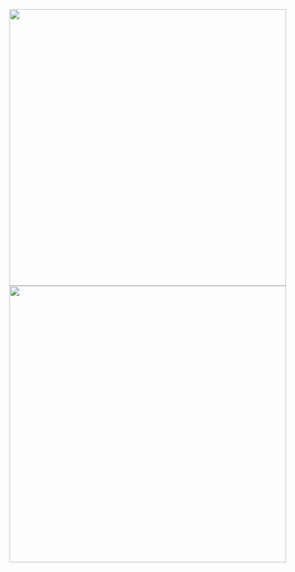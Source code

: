 
<div >
  
  <img align="center" src="https://github-readme-stats.vercel.app/api?username=samuelfox1&show_icons=true&theme=github_dark&count_private=true&bg_color=FFFFFF00&hide_border=true" width="500" />

  <img align="center" src="https://github-readme-stats.vercel.app/api/top-langs/?username=samuelfox1&layout=compact&theme=github_dark&bg_color=FFFFFF00&hide_border=true" width="500" />
  
</div>

<!--
**samuelfox1/samuelfox1** is a ✨ _special_ ✨ repository because its `README.md` (this file) appears on your GitHub profile.

Here are some ideas to get you started:

- 🔭 I’m currently working on ...
- 🌱 I’m currently learning ...
- 👯 I’m looking to collaborate on ...
- 🤔 I’m looking for help with ...
- 💬 Ask me about ...
- 📫 How to reach me: ...
- 😄 Pronouns: ...
- ⚡ Fun fact: ...
-->
